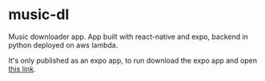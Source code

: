 # music-dl

Music downloader app. App built with react-native and expo, backend in python deployed on aws lambda.

It's only published as an expo app, to run download the expo app and open [this link](https://expo.dev/@willsmithte/ozmo-tunes).
